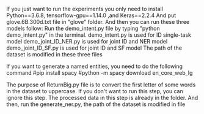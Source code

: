 If you just want to run the experiments you only need to install Python==3.6.8, tensorflow-gpu==1.14.0 ,and Keras==2.2.4
And put glove.6B.300d.txt file in "glove" folder.
And then you can run these three models follow:
Run the demo_intent.py file by typing "python demo_intent.py" in the terminal.
demo_intent.py is used for ID single-task model 
demo_joint_ID_NER.py is used for joint ID and NER model
demo_joint_ID_SF.py is used for joint ID and SF model
The path of the dataset is modified in these three files

If you want to generate a named entities, you need to do the following command
#pip install spacy
#python -m spacy download en_core_web_lg

The purpose of ReturnBig.py file is to convert the first letter of some words in the dataset to uppercase. 
If you don't want to run this step, you can ignore this step. 
The processed data in this step is already in the folder.
And then, run the generate_ner.py, the path of the dataset is modified in file
